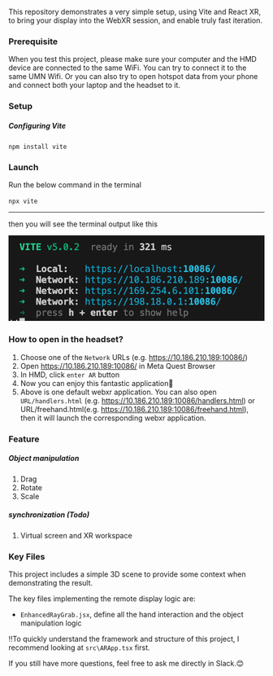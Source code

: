This repository demonstrates a very simple setup, using Vite and React XR, to
bring your display into the WebXR session, and enable truly fast iteration.

### Prerequisite

When you test this project, please make sure your computer and the HMD device are connected to the same WiFi. You can try to connect it to the same UMN Wifi. Or you can also try to open hotspot data from your phone and connect both your laptop and the headset to it.

### Setup

##### Configuring Vite

`npm install vite`

### Launch

Run the below command in the terminal

`npx vite`

------

then you will see the terminal output like this

![terminal](images/terminal.png)

### How to open in the headset?

1. Choose one of the `Network` URLs (e.g. https://10.186.210.189:10086/)
2. Open https://10.186.210.189:10086/ in Meta Quest Browser
3. In HMD, click `enter AR` button
4. Now you can enjoy this fantastic application🎉
5. Above is one default webxr application. You can also open `URL/handlers.html` (e.g.  https://10.186.210.189:10086/handlers.html) or  URL/freehand.html(e.g.  https://10.186.210.189:10086/freehand.html), then it will launch the corresponding webxr application.

### Feature

##### Object manipulation

1. Drag
2. Rotate
3. Scale

##### synchronization (Todo)

1. Virtual screen and XR workspace

### Key Files

This project includes a simple 3D scene to provide some context when demonstrating the result.

The key files implementing the remote display logic are:

- `EnhancedRayGrab.jsx`, define all the hand interaction and the object manipulation logic

‼️To quickly understand the framework and structure of this project, I recommend looking at `src\ARApp.tsx` first.

If you still have more questions, feel free to ask me directly in Slack.😊



